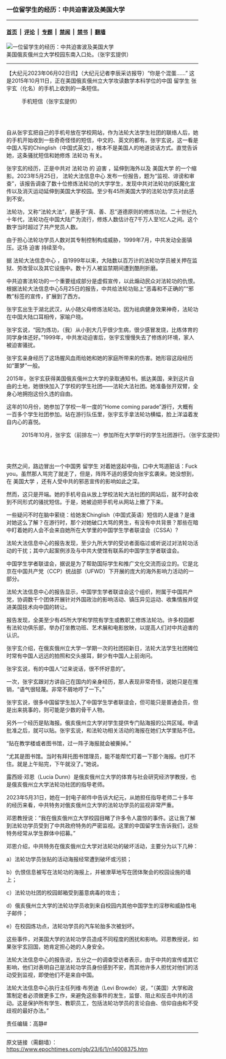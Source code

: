 ### 一位留学生的经历：中共迫害波及美国大学

---

#### [首页](../../../..?n14008375) &nbsp;|&nbsp; [评论](../../../../../epoch-comment?n14008375) &nbsp;|&nbsp; [专题](../../../../../epoch-special?n14008375) &nbsp;|&nbsp; [禁闻](../../../../../epoch-news?n14008375) &nbsp;|&nbsp; [禁书](../../../../../books?n14008375) &nbsp;|&nbsp; [翻墙](https://github.com/gfw-breaker/nogfw/blob/master/README.md?n14008375)


<div><img alt="一位留学生的经历：中共迫害波及美国大学" class="attachment-djy_600_400 size-djy_600_400 wp-post-image" src="https://i.epochtimes.com/assets/uploads/2023/06/id14008960-0008-600x400.jpg"/>
<div class="caption">
 美国俄亥俄州立大学校园东南入口处。（张宇玄提供）
</div></div><hr/><div class="post_content" id="artbody" itemprop="articleBody">
 <!-- article content begin -->
 <p>
  【大纪元2023年06月02日讯】（大纪元记者李辰采访报导）“你是个混蛋……” 这是2015年10月11日，正在美国俄亥俄州立大学攻读数学本科学位的中国
  <ok href="https://www.epochtimes.com/gb/tag/%E7%95%99%E5%AD%A6%E7%94%9F.html">
   留学生
  </ok>
  张宇玄（化名）的手机上收到的一条短信。
 </p>
 <figure aria-describedby="caption-attachment-14008403" class="wp-caption aligncenter" id="attachment_14008403" style="width: 400px">
  <ok href="https://i.epochtimes.com/assets/uploads/2023/06/id14008403-0001.png" target="_blank">
   <img alt="" class="wp-image-14008403" src="https://i.epochtimes.com/assets/uploads/2023/06/id14008403-0001.png"/>
  </ok>
  <br/><figcaption class="wp-caption-text" id="caption-attachment-14008403">
   手机短信（张宇玄提供）
  </figcaption><br/>
 </figure><br/>
 <p>
  自从张宇玄把自己的手机号放在学校网站，作为法轮大法学生社团的联络人后，她的手机开始收到一些奇奇怪怪的短信，中文的、英文的都有。张宇玄说，这一看是中国人写的Chinglish（中国式英文），根本不是美国人的地道说话方式。直觉告诉她，这条骚扰短信和她修炼
  <ok href="https://www.epochtimes.com/gb/tag/%E6%B3%95%E8%BD%AE%E5%8A%9F.html">
   法轮功
  </ok>
  有关。
 </p>
 <p>
  张宇玄的经历，正是中共对
  <ok href="https://www.epochtimes.com/gb/tag/%E6%B3%95%E8%BD%AE%E5%8A%9F.html">
   法轮功
  </ok>
  的
  <ok href="https://www.epochtimes.com/gb/tag/%E8%BF%AB%E5%AE%B3.html">
   迫害
  </ok>
  ，延伸到海外以及
  <ok href="https://www.epochtimes.com/gb/tag/%E7%BE%8E%E5%9B%BD%E5%A4%A7%E5%AD%A6.html">
   美国大学
  </ok>
  的一个缩影。2023年5月25日，
  <ok href="https://www.epochtimes.com/gb/tag/%E6%B3%95%E8%BD%AE%E5%A4%A7%E6%B3%95%E4%BF%A1%E6%81%AF%E4%B8%AD%E5%BF%83.html">
   法轮大法信息中心
  </ok>
  发布一份报告，题为“监视、诽谤和审查”，该报告调查了数十位修炼法轮功的大学学生，发现中共对法轮功的妖魔化宣传以及消灭运动延伸到美国大学校园。至少有45所美国大学的法轮功学员对此感到不安。
 </p>
 <p>
  法轮功，又称“法轮大法”，是基于“真、善、忍”道德原则的修炼功法。二十世纪九十年代，法轮功在中国大陆广为流行，修炼人数估计在7千万人至1亿人之间。这个数字当时超过了共产党员人数。
 </p>
 <p>
  由于担心法轮功学员人数对其专制控制构成威胁，1999年7月，中共发动全面镇压。这场
  <ok href="https://www.epochtimes.com/gb/tag/%E8%BF%AB%E5%AE%B3.html">
   迫害
  </ok>
  持续至今。
 </p>
 <p>
  据
  <ok href="https://www.epochtimes.com/gb/tag/%E6%B3%95%E8%BD%AE%E5%A4%A7%E6%B3%95%E4%BF%A1%E6%81%AF%E4%B8%AD%E5%BF%83.html">
   法轮大法信息中心
  </ok>
  ，自1999年以来，大陆数以百万计的法轮功学员被关押在监狱、劳改营以及其它设施中。数十万人被监禁期间遭到酷刑折磨。
 </p>
 <p>
  中共迫害法轮功的一个重要组成部分是虚假宣传，以此煽动民众对法轮功的仇恨。根据法轮大法信息中心5月25日的报告，中共给法轮功贴上“恶毒和不正确的”“邪教”标签的宣传，扩展到了西方。
 </p>
 <p>
  张宇玄出生于湖北武汉，从小随父母修炼法轮功。因为祛病健身效果神奇，法轮功在中国大陆口耳相传，家喻户晓。
 </p>
 <p>
  张宇玄说，“因为炼功，（我）从小到大几乎很少生病，很少感冒发烧，比练体育的同学身体还好。”1999年，中共发动迫害后，张宇玄慢慢失去了修炼的环境，家人被迫害骚扰。
 </p>
 <p>
  张宇玄亲身经历了这场腥风血雨给她和她的家庭所带来的伤害。她形容这段经历如“噩梦”一般。
 </p>
 <p>
  2015年，张宇玄获得美国俄亥俄州立大学的录取通知书。抵达美国，来到这片自由的土地，她很快加入了学校的学生社团——法轮大法社团。她准备张开双臂，全身心地拥抱这份久违的自由。
 </p>
 <p>
  这年的10月份，她参加了学校一年一度的“Home coming parade”游行，大概有一百多个学生社团参加。站在游行队伍里，张宇玄手拿法轮功横幅，脸上洋溢着发自内心的喜悦。
 </p>
 <figure aria-describedby="caption-attachment-14008421" class="wp-caption aligncenter" id="attachment_14008421" style="width: 599px">
  <ok href="https://i.epochtimes.com/assets/uploads/2023/06/id14008421-0004.jpg" target="_blank">
   <img alt="" class="wp-image-14008421" src="https://i.epochtimes.com/assets/uploads/2023/06/id14008421-0004-533x400.jpg"/>
  </ok>
  <br/><figcaption class="wp-caption-text" id="caption-attachment-14008421">
   2015年10月，张宇玄（前排左一）参加所在大学举行的学生社团游行。（张宇玄提供）
  </figcaption><br/>
 </figure><br/>
 <p>
  突然之间，路边冒出一个中国男
  <ok href="https://www.epochtimes.com/gb/tag/%E7%95%99%E5%AD%A6%E7%94%9F.html">
   留学生
  </ok>
  对着她竖起中指，口中大骂道脏话：Fuck you。虽然那人骂完了就走了，但是，阵阵不适的感受向张宇玄袭来。她没想到，在
  <ok href="https://www.epochtimes.com/gb/tag/%E7%BE%8E%E5%9B%BD%E5%A4%A7%E5%AD%A6.html">
   美国大学
  </ok>
  ，还有人受中共的邪恶宣传的影响如此之深。
 </p>
 <p>
  然而，这只是开端。她的手机号自从放上学校法轮大法社团的网站后，就不时会收到不同形式的骚扰短信。于是，她被迫把手机号从网站上撤了下来。
 </p>
 <p>
  一些疑问不时在脑中萦绕：给她发Chinglish（中国式英语）短信的人是谁？是谁对她这么了解？在游行时，那个对她破口大骂的男生，有没有中共背景？那些在暗中盯着她的人会不会来自她所在大学里的中国学生学者联谊会（CSSA）?
 </p>
 <p>
  法轮大法信息中心的报告发现，至少九所大学的受访者面临过或听说过对法轮功活动的干扰；其中六起案例涉及与中共大使馆有联系的中国学生学者联谊会。
 </p>
 <p>
  中国学生学者联谊会，据说是为了帮助国际学生和推广文化交流而设立的。它是北京在中国共产党（CCP）统战部（UFWD）下开展的庞大的海外影响力活动的一部分。
 </p>
 <p>
  法轮大法信息中心的报告显示，中国学生学者联谊会这个组织，附属于中国共产党，协调数千个团体开展针对外国政治的影响活动、镇压异见运动、收集情报并促进美国技术向中国的转让。
 </p>
 <p>
  报告发现，全美至少有45所大学和学院有学生或教职工修炼法轮功。许多校园都有法轮功俱乐部，举办打坐教功班、艺术展和电影放映，以提高人们对中共迫害的认识。
 </p>
 <p>
  张宇玄介绍，在俄亥俄州立大学一学期一次的社团招新日，法轮大法学生社团摊位时常有中国人远远的拍照和交头接耳，鲜少有中国人上前询问。
 </p>
 <p>
  张宇玄说，有的中国人“过来说话，很不怀好意的”。
 </p>
 <p>
  一次，张宇玄跟对方讲自己在国内的亲身经历，那人表现非常奇怪，说她只是在推销，“语气很轻蔑。非常不屑地哼了一下。”
 </p>
 <p>
  张宇玄说，很多中国留学生加入了中国学生学者联谊会，但可能只是普通会员，但是出来挑事的，则可能是少数的骨干人物。
 </p>
 <p>
  另外一个经历是贴海报。俄亥俄州立大学对学生提供专门贴海报的公共区域。申请批准之后，就可以贴。张宇玄说，和法轮功相关活动的海报在她们大学里贴不住。
 </p>
 <p>
  “贴在教学楼或者图书馆，过一阵子海报就会被撕掉。”
 </p>
 <p>
  “尤其是图书馆。当时有拜托图书馆理员，能不能帮忙盯着一下那个海报。也盯不住。就是上午贴完，下午就没了。”她说。
 </p>
 <p>
  露西娅‧邓恩（Lucia Dunn）是俄亥俄州立大学的体育与社会研究经济学教授，也是俄亥俄州立大学法轮功社团的指导老师。
 </p>
 <p>
  2023年5月31日，她在一封电子邮件中告诉大纪元，从她担任指导老师二十多年的经历来看，中共特务对俄亥俄州立大学的法轮功学员的监视非常严重。
 </p>
 <p>
  邓恩教授说：“我在俄亥俄州立大学校园目睹了许多令人震惊的事件。这让我了解到法轮功学员受到了中共政府特务的严密监视。这里的中国留学生告诉我们，这些特务经常从学生群体中招募。”
 </p>
 <p>
  邓恩介绍，中共特务在俄亥俄州立大学对法轮功的破坏活动，主要分为以下几种：
 </p>
 <p>
  a）法轮功学员张贴的活动海报经常遭到破坏或污损；
 </p>
 <p>
  b）仇恨信息被写在法轮功的海报上，并被潦草地写在团体聚会的校园设施的墙上；
 </p>
 <p>
  c）法轮功社团的校园邮箱受到蓄意病毒的攻击；
 </p>
 <p>
  d）俄亥俄州立大学的法轮功学员收到来自校园内其他中国学生的淫秽和威胁性电子邮件；
 </p>
 <p>
  e）在校园炼功点，法轮功学员的汽车轮胎多次被划坏。
 </p>
 <p>
  这些事件，对美国大学的法轮功学员造成不同程度的困扰和影响。邓恩教授说，如果张宇玄回国，她肯定担心她的人身安全。
 </p>
 <p>
  法轮大法信息中心的报告说，五分之一的调查受访者表示，由于中共的宣传或其它影响，他们对表明自己是法轮功学员身份感到不安，而其他许多人担忧对他们的活动受到监视，即使他们不是来自中国。
 </p>
 <p>
  法轮大法信息中心执行主任列维‧布劳迪（Levi Browde）说，“（美国）大学和政策制定者必须做更多工作，来避免这些事件的发生，监督、阻止和反击中共的活动。这是保护所有学生、教职员工，包括法轮功学员的言论自由、信仰自由和不受歧视的最好办法。”
 </p>
 <p>
  责任编辑：高静#
 </p>
 <p>
 </p>
 <p>
 </p>
 <p>
 </p>
 <!-- article content end -->
 <div id="below_article_ad">
 </div>
</div>


---

原文链接（需翻墙）：https://www.epochtimes.com/gb/23/6/1/n14008375.htm